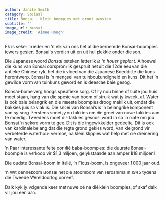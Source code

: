 ```yaml
---
author: Janike Smith
catagory: Sosiaal
title: Bonsai - Klein boompies met groot aansien
subtitle: ''
image_url: bonsai
image_credit: 'Aimee Hough'
---
```


Ek is seker ’n ieder en ’n elk van ons het al die beroemde Bonsai-boompies iewers gesien. Bonsai's verdien uit en uit hul plekkie onder die son.

Die Japanese woord _Bonsai_ beteken letterlik _in ’n houer geplant_. Alhoewel die kuns van Bonsai oorspronklik gespruit het uit die 12de eeu van die antieke Chinese ryk, het die invloed van die Japanese Boeddiste die kuns herontwerp. Bonsai is ’n mengsel van tuinboukundigheid en kuns. Dit het ’n gewilde vorm van tuinkuns geword en is deesdae baie gesog.

Bonsai-bome verg hoogs spesifieke sorg. Of hy nou binne of buite jou huis moet staan, hang van die spesie van boom of struik wat jy kweek, af. Water is ook baie belangrik en die meeste boompies droog maklik uit, omdat die bakkies juis so vlak is. Die snoei van Bonsai’s is ’n belangrike komponent van sy sorg. Eerstens snoei jy ou takkies om die groei van nuwe takkies aan te moedig. Tweedens moet die takkies gesnoei word in só ’n mate om jou Bonsai ’n sekere vorm te gee. Dit is die ingewikkelder gedeelte. Dit is ook van kardinale belang dat die regte grond gekies word, van kleigrond vir verbeterde waterhou- vermoë, na klein klippies wat help met die dreinering van water.

’n Paar interessante feite oor dié baba-boompies: die duurste Bonsai-boompie is verkoop vir $1,3 miljoen, gelykstaande aan amper R18 miljoen!

Die oudste Bonsai-boom in Italië, ’n Ficus-boom, is ongeveer 1 000 jaar oud.

’n Wit denneboom Bonsai het die atoombom van Hiroshima in 1945 tydens die Tweede Wêreldoorlog oorleef.

Dalk kyk jy volgende keer met nuwe oë na dié klein boompies, of skaf dalk vir jou een aan.
